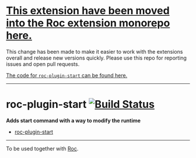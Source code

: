 # [This extension have been moved into the Roc extension monorepo here.](https://github.com/rocjs/extensions)

This change has been made to make it easier to work with the extensions overall and release new versions quickly. Please use this repo for reporting issues and open pull requests.

[The code for `roc-plugin-start` can be found here.](https://github.com/rocjs/extensions/tree/master/plugins/roc-plugin-start)   

---
# roc-plugin-start [![Build Status](https://travis-ci.org/rocjs/roc-plugin-start.svg?branch=master)](https://travis-ci.org/rocjs/roc-plugin-start)

__Adds start command with a way to modify the runtime__  
- [roc-plugin-start](/extensions/roc-plugin-start)

---
To be used together with [Roc](https://github.com/rocjs/roc).
